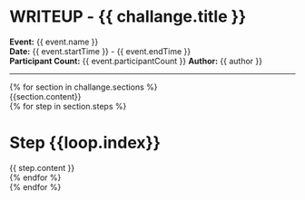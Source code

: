 # WRITEUP - {{ challange.title }}
**Event:** {{ event.name }}  
**Date:** {{ event.startTime }} - {{ event.endTime }}  
**Participant Count:** {{ event.participantCount }}
**Author:** {{ author }}
<hr/>

{% for section in challange.sections %}  
{{section.content}}  
{% for step in section.steps %} 
# Step {{loop.index}}  
{{ step.content }}  
{% endfor %}  
{% endfor %}  
